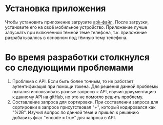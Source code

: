 # Установка приложения
Чтобы установить приложение загрузите [apk-файл](https://github.com/Vpyc/AvitoTask/releases/download/v1.0.1/AvitoTask.apk). После загрузки, установите его на своё мобильное устройство.
Приложение лучше запускать при включённой тёмной теме телефона, т.к. приложение разрабатывалось в основном под тёмную тему телефона.

# Во время разработки столкнулся со следующими проблемами
1. Проблема с API. Если быть более точным, то не работает аутентификация при помощи токена. Для решения данной проблемы пытался использовать разные запросы к API, изучил документацию к данному API на gitHub, но это не помогло решить проблему.
2. Составление запроса для сортировки. При составлении запроса для сортировки в запросе присутствовал "+", который кодировался как "%2B". Изучил вопрос по данной теме и пришёл к решению добавить флаг "encode = true" для запроса в API.
